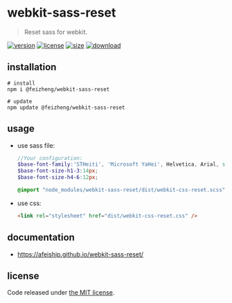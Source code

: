 # webkit-sass-reset
> Reset sass for webkit.

[![version][version-image]][version-url]
[![license][license-image]][license-url]
[![size][size-image]][size-url]
[![download][download-image]][download-url]

## installation
```shell
# install
npm i @feizheng/webkit-sass-reset

# update
npm update @feizheng/webkit-sass-reset
```

## usage
+ use sass file:
  ```scss
  //Your configuration:
  $base-font-family:'STHeiti', 'Microsoft YaHei', Helvetica, Arial, sans-serif;
  $base-font-size-h1-3:14px;
  $base-font-size-h4-6:12px;

  @import "node_modules/webkit-sass-reset/dist/webkit-css-reset.scss";
  ```

+ use css:
  ```html
  <link rel="stylesheet" href="dist/webkit-css-reset.css" />
  ```

## documentation
- https://afeiship.github.io/webkit-sass-reset/

## license
Code released under [the MIT license](https://github.com/afeiship/webkit-sass-reset/blob/master/LICENSE.txt).

[version-image]: https://img.shields.io/npm/v/@feizheng/webkit-sass-reset
[version-url]: https://npmjs.org/package/@feizheng/webkit-sass-reset

[license-image]: https://img.shields.io/npm/l/@feizheng/webkit-sass-reset
[license-url]: https://github.com/afeiship/webkit-sass-reset/blob/master/LICENSE.txt

[size-image]: https://img.shields.io/bundlephobia/minzip/@feizheng/webkit-sass-reset
[size-url]: https://github.com/afeiship/webkit-sass-reset/blob/master/dist/webkit-sass-reset.min.js

[download-image]: https://img.shields.io/npm/dm/@feizheng/webkit-sass-reset
[download-url]: https://www.npmjs.com/package/@feizheng/webkit-sass-reset

